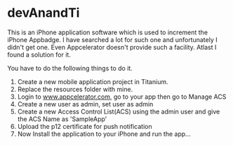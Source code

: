 devAnandTi
==========

This is an iPhone application software which is used to increment the iPhone Appbadge. I have searched a lot for such one and unfortunately I didn't get one. Even Appcelerator doesn't provide such a facility. Atlast I found a solution for it.

You have to do the following things to do it.

1. Create a new mobile application project in Titanium.
2. Replace the resources folder with mine.
3. Login to www.appcelerator.com, go to your app then go to Manage ACS
4. Create a new user as admin, set user as admin
5. Create a new Access Control List(ACS) using the admin user and give the ACS Name as 'SampleApp'
6. Upload the p12 certificate for push notification
7. Now Install the application to your iPhone and run the app...
